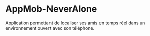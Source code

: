 # AppMob-NeverAlone

Application permettant de localiser ses amis en temps réel dans un environnement ouvert avec son téléphone.
